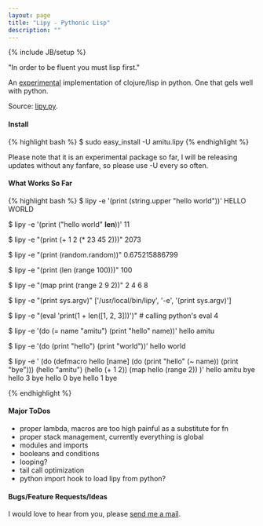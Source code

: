 ```yaml
---
layout: page
title: "Lipy - Pythonic Lisp"
description: ""
---
```

{% include JB/setup %}

"In order to be fluent you must lisp first."

An [experimental](/lab/) implementation of clojure/lisp in python. One that
gels well with python.

Source:
[lipy.py](https://github.com/amitu/amitu.github.com/blob/master/lab/lipy/amitu/lipy.py).

#### Install

{% highlight bash %}
$ sudo easy_install -U amitu.lipy
{% endhighlight %}

Please note that it is an experimental package so far, I will be releasing
updates without any fanfare, so please use -U every so often.

#### What Works So Far

{% highlight bash %}
$ lipy -e '(print (string.upper "hello world"))'
HELLO WORLD

$ lipy -e '(print ("hello world" __len__))'
11

$ lipy -e "(print (+ 1 2 (* 23 45 2)))"
2073

$ lipy -e "(print (random.random))"
0.675215886799

$ lipy -e "(print (len (range 100)))"
100

$ lipy -e "(map print (range 2 9 2))"
2
4
6
8

$ lipy -e "(print sys.argv)"
['/usr/local/bin/lipy', '-e', '(print sys.argv)']

$ lipy -e "(eval 'print(1 + len([1, 2, 3]))')" # calling python's eval
4

$ lipy -e '(do (= name "amitu") (print "hello" name))'
hello amitu

$ lipy -e '(do (print "hello") (print "world"))'
hello
world

$ lipy -e '
(do
    (defmacro hello [name] (do (print "hello" (~ name)) (print "bye")))
    (hello "amitu")
    (hello (+ 1 2))
    (map hello (range 2))
)'
hello amitu
bye
hello 3
bye
hello 0
bye
hello 1
bye

{% endhighlight %}

#### Major ToDos

 * proper lambda, macros are too high painful as a substitute for fn
 * proper stack management, currently everything is global
 * modules and imports
 * booleans and conditions
 * looping?
 * tail call optimization
 * python import hook to load lipy from python?

#### Bugs/Feature Requests/Ideas

I would love to hear from you, please [send me a mail](mailto:lipy@amitu.com).
